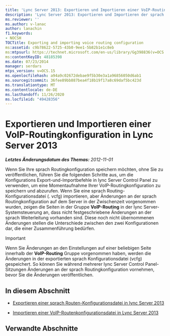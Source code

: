 ```yaml
---
title: 'Lync Server 2013: Exportieren und Importieren einer VoIP-Routingkonfiguration'
description: 'Lync Server 2013: Exportieren und Importieren der sprach Routingkonfiguration.'
ms.reviewer: ''
ms.author: v-lanac
author: lanachin
f1.keywords:
- NOCSH
TOCTitle: Exporting and importing voice routing configuration
ms:assetid: c9b78622-5725-43b0-9ee1-5b82b1e1c8eb
ms:mtpsurl: https://technet.microsoft.com/en-us/library/Gg398836(v=OCS.15)
ms:contentKeyID: 48185398
ms.date: 07/23/2014
manager: serdars
mtps_version: v=OCS.15
ms.openlocfilehash: a94a9c02672debae9f5b30e3a1a96856050d6ab1
ms.sourcegitcommit: 36fee89bb887bea4f18b19f17a8c69daf5bc423d
ms.translationtype: MT
ms.contentlocale: de-DE
ms.lasthandoff: 11/26/2020
ms.locfileid: "49428356"
---
```

# <a name="exporting-and-importing-voice-routing-configuration-in-lync-server-2013"></a>Exportieren und Importieren einer VoIP-Routingkonfiguration in Lync Server 2013

<div data-xmlns="http://www.w3.org/1999/xhtml">

<div class="topic" data-xmlns="http://www.w3.org/1999/xhtml" data-msxsl="urn:schemas-microsoft-com:xslt" data-cs="https://msdn.microsoft.com/">

<div data-asp="https://msdn2.microsoft.com/asp">



</div>

<div id="mainSection">

<div id="mainBody">

<span> </span>

_**Letztes Änderungsdatum des Themas:** 2012-11-01_

Wenn Sie Ihre sprach Routingkonfiguration speichern möchten, ohne Sie zu veröffentlichen, führen Sie die folgenden Schritte aus, um die Konfigurations Export-und-Importbefehle in lync Server Control Panel zu verwenden, um eine Momentaufnahme Ihrer VoIP-Routingkonfiguration zu speichern und abzurufen. Wenn Sie eine sprach Routing-Konfigurationsdatei (. vcfg) importieren, aber Änderungen an der sprach Routingkonfiguration auf dem Server in der Zwischenzeit vorgenommen wurden, zeigen die Seiten in der Gruppe **VoIP-Routing** in der lync Server-Systemsteuerung an, dass nicht festgeschriebene Änderungen an der sprach Weiterleitung vorhanden sind. Diese noch nicht übernommenen Änderungen stellen die Unterschiede zwischen den zwei Konfigurationen dar, die einer Zusammenführung bedürfen.

<div>


> [!IMPORTANT]  
> Wenn Sie Änderungen an den Einstellungen auf einer beliebigen Seite innerhalb der <STRONG>VoIP-Routing</STRONG> Gruppe vorgenommen haben, werden die Änderungen in der exportierten sprach Konfigurationsdatei (vcfg) gespeichert. So können Sie während mehrerer lync Server Control Panel-Sitzungen Änderungen an der sprach Routingkonfiguration vornehmen, bevor Sie die Änderungen veröffentlichen.



</div>

<div>

## <a name="in-this-section"></a>In diesem Abschnitt

  - [Exportieren einer sprach Routen-Konfigurationsdatei in lync Server 2013](lync-server-2013-export-a-voice-route-configuration-file.md)

  - [Importieren einer VoIP-Routenkonfigurationsdatei in Lync Server 2013](lync-server-2013-import-a-voice-route-configuration-file.md)

</div>

<div>

## <a name="related-sections"></a>Verwandte Abschnitte

</div>

</div>

<span> </span>

</div>

</div>

</div>

